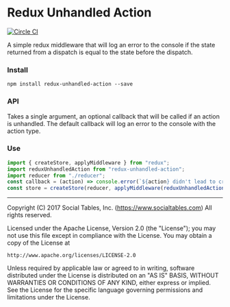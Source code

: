 # Redux Unhandled Action

[![Circle CI](https://circleci.com/gh/socialtables/redux-unhandled-action.svg?style=svg&circle-token=ae2d4f2317f68ae5c23cf2ad21eb8d0b07824098)](https://circleci.com/gh/socialtables/redux-unhandled-action)

A simple redux middleware that will log an error to the console if the state returned from a dispatch is equal to the state before the dispatch.

### Install
`npm install redux-unhandled-action --save`

### API
Takes a single argument, an optional callback that will be called if an action is unhandled. The default callback will log an error to the console with the action type. 

### Use
```js
import { createStore, applyMiddleware } from "redux";
import reduxUnhandledAction from "redux-unhandled-action";
import reducer from "./reducer";
const callback = (action) => console.error(`${action} didn't lead to creation of a new state object`);
const store = createStore(reducer, applyMiddleware(reduxUnhandledAction(callback)));
```
- - -

Copyright (C) 2017 Social Tables, Inc. (https://www.socialtables.com) All rights reserved.

Licensed under the Apache License, Version 2.0 (the "License"); you may not use this file except in compliance with the License. You may obtain a copy of the License at

	http://www.apache.org/licenses/LICENSE-2.0

Unless required by applicable law or agreed to in writing, software distributed under the License is distributed on an "AS IS" BASIS, WITHOUT WARRANTIES OR CONDITIONS OF ANY KIND, either express or implied. See the License for the specific language governing permissions and limitations under the License.
